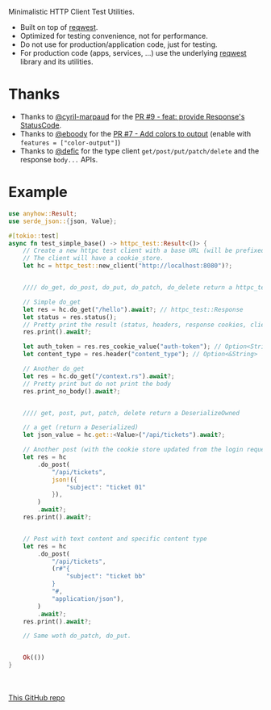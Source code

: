 
Minimalistic HTTP Client Test Utilities.

- Built on top of [reqwest](https://crates.io/crates/reqwest).
- Optimized for testing convenience, not for performance. 
- Do not use for production/application code, just for testing.
- For production code (apps, services, ...) use the underlying [reqwest](https://crates.io/crates/reqwest) library and its utilities.

# Thanks

- Thanks to [@cyril-marpaud](https://github.com/cyril-marpaud) for the [PR #9 - feat: provide Response's StatusCode](https://github.com/jeremychone/rust-httpc-test/pull/9). 
- Thanks to [@eboody](https://github.com/eboody) for the [PR #7 - Add colors to output](https://github.com/jeremychone/rust-httpc-test/pull/7) (enable with `features = ["color-output"]`)
- Thanks to [@defic](https://github.com/defic) for the type client `get/post/put/patch/delete` and the response `body...` APIs.


# Example

```rs
use anyhow::Result;
use serde_json::{json, Value};

#[tokio::test]
async fn test_simple_base() -> httpc_test::Result<()> {
	// Create a new httpc test client with a base URL (will be prefixed for all calls)
	// The client will have a cookie_store.
	let hc = httpc_test::new_client("http://localhost:8080")?;


	//// do_get, do_post, do_put, do_patch, do_delete return a httpc_test::Response

	// Simple do_get
	let res = hc.do_get("/hello").await?; // httpc_test::Response 
	let status = res.status();
	// Pretty print the result (status, headers, response cookies, client cookies, body)
	res.print().await?;

	let auth_token = res.res_cookie_value("auth-token"); // Option<String>
	let content_type = res.header("content_type"); // Option<&String>

	// Another do_get
	let res = hc.do_get("/context.rs").await?;
	// Pretty print but do not print the body 
	res.print_no_body().await?;


	//// get, post, put, patch, delete return a DeserializeOwned

	// a get (return a Deserialized)
	let json_value = hc.get::<Value>("/api/tickets").await?;

	// Another post (with the cookie store updated from the login request above )
	let res = hc
		.do_post(
			"/api/tickets",
			json!({
				"subject": "ticket 01"
			}),
		)
		.await?;
	res.print().await?;


	// Post with text content and specific content type
	let res = hc
		.do_post(
			"/api/tickets",
			(r#"{
				"subject": "ticket bb"
			}
			"#, 
			"application/json"),
		)
		.await?;
	res.print().await?;

	// Same woth do_patch, do_put.


	Ok(())
}
```

<br /><br />
[This GitHub repo](https://github.com/jeremychone/rust-httpc-test)